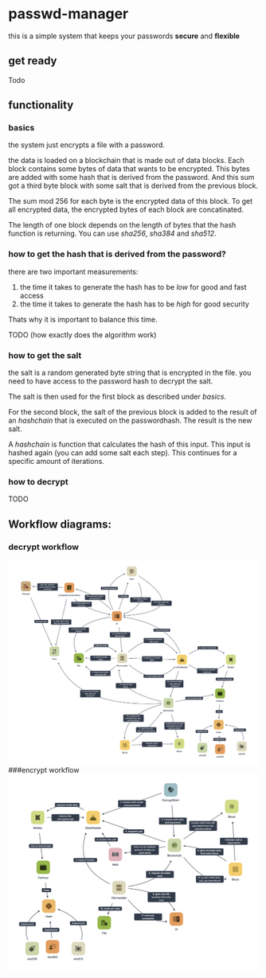 # passwd-manager
this is a simple system that keeps your passwords **secure** and **flexible**

## get ready

Todo 

## functionality
### basics
the system just encrypts a file with a password.

the data is loaded on a blockchain that is made out of data blocks.
Each block contains some bytes of data that wants to be encrypted.
This bytes are added with some hash that is derived from the password.
And this sum got a third byte block with some salt that is derived from the previous block.

The sum mod 256 for each byte is the encrypted data of this block.
To get all encrypted data, the encrypted bytes of each block are concatinated.

The length of one block depends on the length of bytes that the hash function is returning. You can use *sha256*, *sha384* and *sha512*.

### how to get the hash that is derived from the password?

there are two important measurements:
1. the time it takes to generate the hash has to be *low* for good and fast access
2. the time it takes to generate the hash has to be *high* for good security

Thats why it is important to balance this time.

TODO (how exactly does the algorithm work)

### how to get the salt
the salt is a random generated byte string that is encrypted in the file.
you need to have access to the password hash to decrypt the salt.

The salt is then used for the first block as described under *basics*.

For the second block, the salt of the previous block is added to the result
of an *hashchain* that is executed on the passwordhash.
The result is the new salt.

A *hashchain* is function that calculates the hash of this input.
This input is hashed again (you can add some salt each step).
This continues for a specific amount of iterations.

### how to decrypt

TODO



## Workflow diagrams:
### decrypt workflow
<img src="docs/decrypt.png"
     alt="Decrypt workflow"
     style="float: left; margin-right: 10px;"
 />
 ###encrypt workflow
 <img src="docs/encrypt.png"
     alt="Decrypt workflow"
     style="float: left; margin-right: 10px;"
 />
